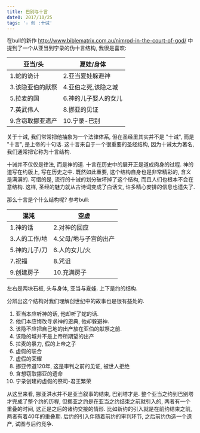 ```yaml
---
title: 巴别与十言
date0: 2017/10/25
tags: '☆ 创 :十诫'
---
```


在bull的新作 <http://www.biblematrix.com.au/nimrod-in-the-court-of-god/> 中提到了一个从亚当到宁录的伪十言结构, 我很是喜欢:

亚当/头          | 夏娃/身体
-----------------|---------------------
1.蛇的诡计       | 2.亚当夏娃躲避神
3.该隐亚伯的献祭 | 4.亚伯之死,该隐之城
5.拉麦的国       | 6.神的儿子娶人的女儿
7.英武伟人       | 8.挪亚的见证
9.含窃取挪亚遗产 | 10.宁录-巴别

关于十诫, 我们常常把他抽象为一个法律体系, 但在圣经里其实并不是 "十诫", 而是 "十言", 是上帝的十句话. 这十言来自于一个很重要的圣经结构, 因为十诫太为著名, 我们通常把它称为十言结构.

十诫并不仅仅是律法, 而是神的道. 十言在历史中的展开正是道成肉身的过程. 神的道写在约版上, 写在历史之中. 既然如此重要, 这个结构自身也是非常精彩的, 含义是满满的. 可惜的是, 流行的十诫的划分破坏掉了这个结构, 而且人们也根本不会在意结构. 这样, 圣经的魅力就从古诗词变成了白话文, 许多精心安排的信息也遗失了.

那么十言是个什么结构呢? 参考bull:

混沌          | 空虚
--------------|----------------------
1.神的话      | 2.对神的回应
3.人的工作/地 | 4.父母/地与子宫的出产
5.神的儿子/刀 | 6.人的女儿/火
7.祝福        | 8.咒诅
9.创建房子    | 10.充满房子

左右是两块石板, 头与身体, 亚当与夏娃. 上下是约的结构.

分辨出这个结构对我们理解创世纪中的故事也是很有益处的.

1. 亚当本应听神的话, 他却听了蛇的话.
2. 他们本应悔改寻求神的恩典, 他却躲避神.
3. 该隐不应把自己地的出产放在亚伯的献祭之前.
4. 该隐的城并不是上帝所期望的出产
5. 拉麦的暴力, 假的上帝之子
6. 虚假的联合
7. 虚假的荣耀
8. 挪亚传道120年, 这是审判之前的见证, 被世人拒绝
9. 含想窃取挪亚的遗命
10. 宁录创建的虚假的祭司-君王繁荣

从这里来看, 挪亚洪水并不是亚当叙事的结束, 巴别塔才是. 整个亚当之约到巴别塔才完成了整个约的历程, 但挪亚之约是在亚当之约结束之前就引入的, 两者有一个重叠的时间, 这正是之后的诸约交接的情形. 比如新约的引入就是在前约结束之前, 两者有着40年的重叠期. 后约的引入伴随着前约的审判环节, 之后前约伪造一个遗产, 试图与后约竞争.
